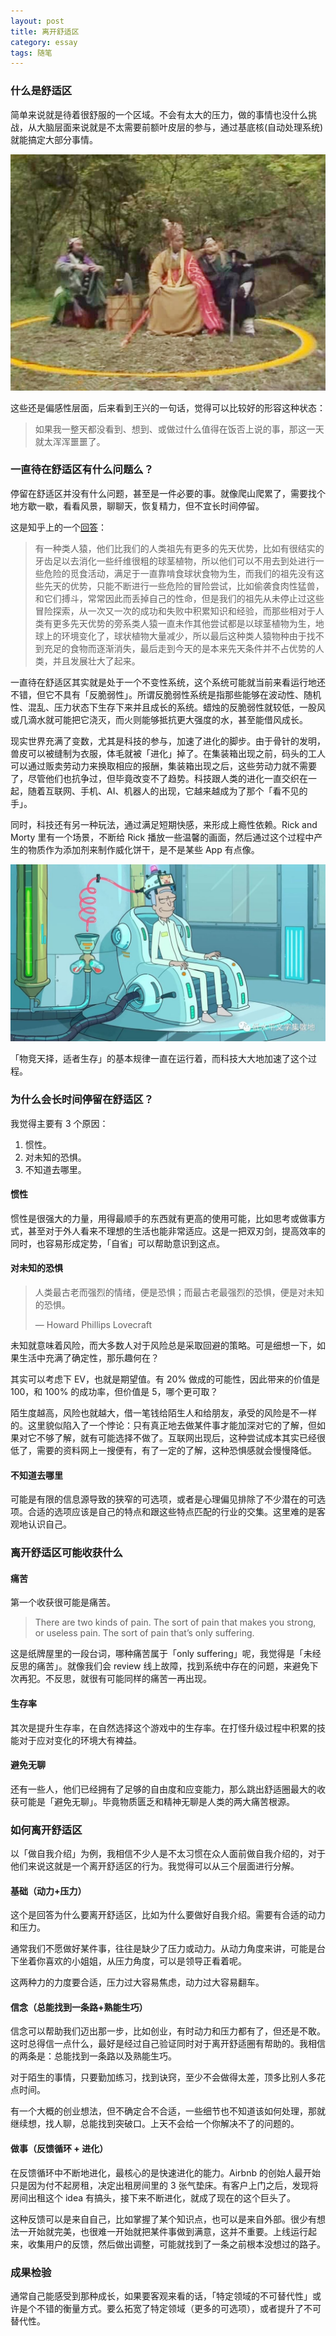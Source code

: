 ```yaml
---
layout: post
title: 离开舒适区
category: essay
tags: 随笔
---
```


### 什么是舒适区

简单来说就是待着很舒服的一个区域。不会有太大的压力，做的事情也没什么挑战，从大脑层面来说就是不太需要前额叶皮层的参与，通过基底核(自动处理系统)就能搞定大部分事情。

![](/image/comfort_1.jpg)

这些还是偏感性层面，后来看到王兴的一句话，觉得可以比较好的形容这种状态：

> 如果我一整天都没看到、想到、或做过什么值得在饭否上说的事，那这一天就太浑浑噩噩了。

### 一直待在舒适区有什么问题么？

停留在舒适区并没有什么问题，甚至是一件必要的事。就像爬山爬累了，需要找个地方歇一歇，看看风景，聊聊天，恢复精力，但不宜长时间停留。

这是知乎上的一个[回答](https://www.zhihu.com/question/20618648/answer/15686746)：

> 有一种类人猿，他们比我们的人类祖先有更多的先天优势，比如有很结实的牙齿足以去消化一些纤维很粗的球茎植物，所以他们可以不用去到处进行一些危险的觅食活动，满足于一直靠啃食球状食物为生，而我们的祖先没有这些先天的优势，只能不断进行一些危险的冒险尝试，比如偷袭食肉性猛兽，和它们搏斗，常常因此而丢掉自己的性命，但是我们的祖先从未停止过这些冒险探索，从一次又一次的成功和失败中积累知识和经验，而那些相对于人类有更多先天优势的旁系类人猿一直未作其他尝试都是以球茎植物为生，地球上的环境变化了，球状植物大量减少，所以最后这种类人猿物种由于找不到充足的食物而逐渐消失，最后走到今天的是本来先天条件并不占优势的人类，并且发展壮大了起来。

一直待在舒适区其实就是处于一个不变性系统，这个系统可能就当前来看运行地还不错，但它不具有「反脆弱性」。所谓反脆弱性系统是指那些能够在波动性、随机性、混乱、压力状态下生存下来并且成长的系统。蜡烛的反脆弱性就较低，一股风或几滴水就可能把它浇灭，而火则能够抵抗更大强度的水，甚至能借风成长。

现实世界充满了变数，尤其是科技的参与，加速了进化的脚步。由于骨针的发明，兽皮可以被缝制为衣服，体毛就被「进化」掉了。在集装箱出现之前，码头的工人可以通过贩卖劳动力来换取相应的报酬，集装箱出现之后，这些劳动力就不需要了，尽管他们也抗争过，但毕竟改变不了趋势。科技跟人类的进化一直交织在一起，随着互联网、手机、AI、机器人的出现，它越来越成为了那个「看不见的手」。

同时，科技还有另一种玩法，通过满足短期快感，来形成上瘾性依赖。Rick and Morty 里有一个场景，不断给 Rick 播放一些温馨的画面，然后通过这个过程中产生的物质作为添加剂来制作威化饼干，是不是某些 App 有点像。

![](/image/comfort_2.jpg)

「物竞天择，适者生存」的基本规律一直在运行着，而科技大大地加速了这个过程。

### 为什么会长时间停留在舒适区？

我觉得主要有 3 个原因：

1.  惯性。
2.  对未知的恐惧。
3.  不知道去哪里。

#### 惯性

惯性是很强大的力量，用得最顺手的东西就有更高的使用可能，比如思考或做事方式，甚至对于外人看来不理想的生活也能非常适应。这是一把双刃剑，提高效率的同时，也容易形成定势，「自省」可以帮助意识到这点。

#### 对未知的恐惧

> 人类最古老而强烈的情绪，便是恐惧；而最古老最强烈的恐惧，便是对未知的恐惧。
>
> — Howard Phillips Lovecraft

未知就意味着风险，而大多数人对于风险总是采取回避的策略。可是细想一下，如果生活中充满了确定性，那乐趣何在？

其实可以考虑下 EV，也就是期望值。有 20% 做成的可能性，因此带来的价值是 100，和 100% 的成功率，但价值是 5，哪个更可取？

陌生度越高，风险也就越大，借一笔钱给陌生人和给朋友，承受的风险是不一样的。这里貌似陷入了一个悖论：只有真正地去做某件事才能加深对它的了解，但如果对它不够了解，就有可能选择不做了。互联网出现后，这种尝试成本其实已经很低了，需要的资料网上一搜便有，有了一定的了解，这种恐惧感就会慢慢降低。

#### 不知道去哪里

可能是有限的信息源导致的狭窄的可选项，或者是心理偏见排除了不少潜在的可选项。合适的选项应该是自己的特点和跟这些特点匹配的行业的交集。这里难的是客观地认识自己。

### 离开舒适区可能收获什么

#### 痛苦

第一个收获很可能是痛苦。

> There are two kinds of pain. The sort of pain that makes you strong, or useless pain. The sort of pain that’s only suffering.

这是纸牌屋里的一段台词，哪种痛苦属于「only suffering」呢，我觉得是「未经反思的痛苦」。就像我们会 review 线上故障，找到系统中存在的问题，来避免下次再犯。不反思，就很有可能同样的痛苦一再出现。

#### 生存率

其次是提升生存率，在自然选择这个游戏中的生存率。在打怪升级过程中积累的技能对于应对变化的环境大有裨益。

#### 避免无聊

还有一些人，他们已经拥有了足够的自由度和应变能力，那么跳出舒适圈最大的收获可能是「避免无聊」。毕竟物质匮乏和精神无聊是人类的两大痛苦根源。

### 如何离开舒适区

以「做自我介绍」为例，我相信不少人是不太习惯在众人面前做自我介绍的，对于他们来说这就是一个离开舒适区的行为。我觉得可以从三个层面进行分解。

#### 基础（动力+压力）

这个是回答为什么要离开舒适区，比如为什么要做好自我介绍。需要有合适的动力和压力。

通常我们不愿做好某件事，往往是缺少了压力或动力。从动力角度来讲，可能是台下坐着你喜欢的小姐姐，从压力角度，可以是领导正看着呢。

这两种力的力度要合适，压力过大容易焦虑，动力过大容易翻车。

#### 信念（总能找到一条路+熟能生巧）

信念可以帮助我们迈出那一步，比如创业，有时动力和压力都有了，但还是不敢。这时总得信一点什么，最好是经过自己验证同时对于离开舒适圈有帮助的。我相信的两条是：总能找到一条路以及熟能生巧。

对于陌生的事情，只要勤加练习，找到诀窍，至少不会做得太差，顶多比别人多花点时间。

有一个大概的创业想法，但不确定合不合适，一些细节也不知道该如何处理，那就继续想，找人聊，总能找到突破口。上天不会给一个你解决不了的问题的。

#### 做事（反馈循环 + 进化）

在反馈循环中不断地进化，最核心的是快速进化的能力。Airbnb 的创始人最开始只是因为付不起房租，决定出租房间里的 3 张气垫床。有客户上门之后，发现将房间出租这个 idea 有搞头，接下来不断进化，就成了现在的这个巨头了。

这种反馈可以是来自自己，比如掌握了某个知识点，也可以是来自外部。很少有想法一开始就完美，也很难一开始就把某件事做到满意，这并不重要。上线运行起来，收集用户的反馈，然后做出调整，可能就找到了一条之前根本没想过的路子。

### 成果检验

通常自己能感受到那种成长，如果要客观来看的话，「特定领域的不可替代性」或许是个不错的衡量方式。要么拓宽了特定领域（更多的可选项），或者提升了不可替代性。
